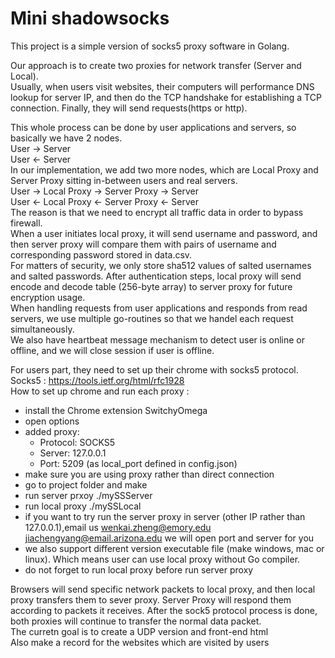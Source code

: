 # Mini shadowsocks

This project is a simple version of socks5 proxy software in Golang.  

Our approach is to create two proxies for network transfer (Server and Local).  
Usually, when users visit websites, their computers will performance DNS lookup for server IP, 
and then do the TCP handshake for establishing a TCP connection.
Finally, they will send requests(https or http).  

This whole process can be done by user applications and servers, so basically we have 2 nodes.   
User -> Server   
User <- Server   
In our implementation, we add two more nodes, which are Local Proxy and Server Proxy sitting in-between users and real servers.    
User -> Local Proxy -> Server Proxy -> Server   
User <- Local Proxy <- Server Proxy <- Server   
The reason is that we need to encrypt all traffic data in order to bypass firewall.   
When a user initiates local proxy, it will send username and password, and then server proxy will compare them with pairs of username and corresponding password stored in data.csv.  
For matters of security, we only store sha512 values of salted usernames and salted passwords.
After authentication steps, local proxy will send encode and decode table (256-byte array) to server proxy for future encryption usage.   
When handling requests from user applications and responds from read servers, we use multiple go-routines so that we handel each request simultaneously.  
We also have heartbeat message mechanism to detect user is online or offline, and we will close session if user is offline.

For users part, they need to set up their chrome with socks5 protocol.   
Socks5 : https://tools.ietf.org/html/rfc1928  
How to set up chrome and run each proxy :   
- install the Chrome extension SwitchyOmega  
- open options  
- added proxy:
  - Protocol: SOCKS5 
  - Server: 127.0.0.1
  - Port: 5209 (as local_port defined in config.json)  
- make sure you are using proxy rather than direct connection
- go to project folder and make
- run server prxoy ./mySSServer
- run local proxy ./mySSLocal
- if you want to try run the server proxy in server (other IP rather than 127.0.0.1),email us
  wenkai.zheng@emory.edu
  jiachengyang@email.arizona.edu
  we will open port and server for you
- we also support different version executable file (make windows, mac or linux). Which means user can use local proxy without Go compiler.
- do not forget to run local proxy before run server proxy

Browsers will send specific network packets to local proxy, and then local proxy transfers them to sever proxy.
 Server Proxy will respond them according to packets it receives. 
 After the sock5 protocol process is done, both proxies will continue to transfer the normal data packet.   
The curretn goal is to create a UDP version and front-end html  
Also make a record for the websites which are visited by users
